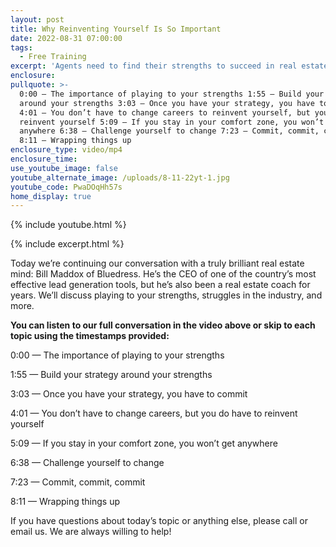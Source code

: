 ```yaml
---
layout: post
title: Why Reinventing Yourself Is So Important
date: 2022-08-31 07:00:00
tags:
  - Free Training
excerpt: 'Agents need to find their strengths to succeed in real estate. '
enclosure:
pullquote: >-
  0:00 — The importance of playing to your strengths 1:55 — Build your strategy
  around your strengths 3:03 — Once you have your strategy, you have to commit
  4:01 — You don’t have to change careers to reinvent yourself, but you have to
  reinvent yourself 5:09 — If you stay in your comfort zone, you won’t get
  anywhere 6:38 — Challenge yourself to change 7:23 — Commit, commit, commit
  8:11 — Wrapping things up
enclosure_type: video/mp4
enclosure_time:
use_youtube_image: false
youtube_alternate_image: /uploads/8-11-22yt-1.jpg
youtube_code: PwaDOqHh57s
home_display: true
---
```

{% include youtube.html %}

{% include excerpt.html %}

Today we’re continuing our conversation with a truly brilliant real estate mind: Bill Maddox of Bluedress. He’s the CEO of one of the country’s most effective lead generation tools, but he’s also been a real estate coach for years. We’ll discuss playing to your strengths, struggles in the industry, and more.&nbsp;

**You can listen to our full conversation in the video above or skip to each topic using the timestamps provided:**

0:00 — The importance of playing to your strengths

1:55 — Build your strategy around your strengths

3:03 — Once you have your strategy, you have to commit

4:01 — You don’t have to change careers, but you do have to reinvent yourself

5:09 — If you stay in your comfort zone, you won’t get anywhere

6:38 — Challenge yourself to change

7:23 — Commit, commit, commit

8:11 — Wrapping things up

If you have questions about today’s topic or anything else, please call or email us. We are always willing to help\!